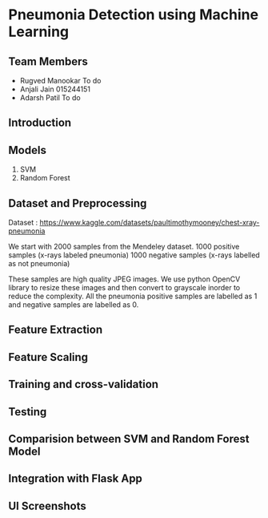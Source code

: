 # Pneumonia Detection using Machine Learning
## Team Members
- Rugved Manookar To do
- Anjali Jain     015244151
- Adarsh Patil    To do

## Introduction
## Models
1. SVM
2. Random Forest
## Dataset and Preprocessing
Dataset : https://www.kaggle.com/datasets/paultimothymooney/chest-xray-pneumonia

We start with 2000 samples from the Mendeley dataset.
1000 positive samples (x-rays labeled pneumonia)
1000 negative samples (x-rays labelled as not pneumonia)

These samples are high quality JPEG images. We use python OpenCV library to resize these images and then convert to grayscale inorder to reduce the complexity. All the pneumonia positive samples are labelled as 1 and negative samples are labelled as 0. 

## Feature Extraction
## Feature Scaling
## Training and cross-validation
## Testing 
## Comparision between SVM and Random Forest Model
## Integration with Flask App
## UI Screenshots
